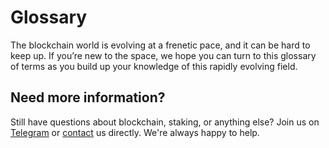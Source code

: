 # Glossary

The blockchain world is evolving at a frenetic pace, and it can be hard to keep up. If you’re new to the space, we hope you can turn to this glossary of terms as you build up your knowledge of this rapidly evolving field.

## Need more information?

Still have questions about blockchain, staking, or anything else? Join us on [Telegram](https://t.me/stakefish) or [contact](https://stake.fish/contact/) us directly. We're always happy to help.
